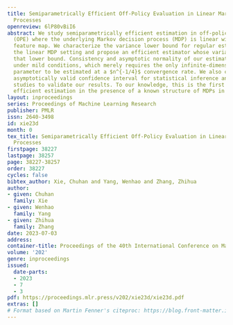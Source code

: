 ```yaml
---
title: Semiparametrically Efficient Off-Policy Evaluation in Linear Markov Decision
  Processes
openreview: 6lP80vBiI6
abstract: We study semiparametrically efficient estimation in off-policy evaluation
  (OPE) where the underlying Markov decision process (MDP) is linear with a known
  feature map. We characterize the variance lower bound for regular estimators in
  the linear MDP setting and propose an efficient estimator whose variance achieves
  that lower bound. Consistency and asymptotic normality of our estimator are established
  under mild conditions, which merely requires the only infinite-dimensional nuisance
  parameter to be estimated at a $n^{-1/4}$ convergence rate. We also construct an
  asymptotically valid confidence interval for statistical inference and conduct simulation
  studies to validate our results. To our knowledge, this is the first work that concerns
  efficient estimation in the presence of a known structure of MDPs in the OPE literature.
layout: inproceedings
series: Proceedings of Machine Learning Research
publisher: PMLR
issn: 2640-3498
id: xie23d
month: 0
tex_title: Semiparametrically Efficient Off-Policy Evaluation in Linear {M}arkov Decision
  Processes
firstpage: 38227
lastpage: 38257
page: 38227-38257
order: 38227
cycles: false
bibtex_author: Xie, Chuhan and Yang, Wenhao and Zhang, Zhihua
author:
- given: Chuhan
  family: Xie
- given: Wenhao
  family: Yang
- given: Zhihua
  family: Zhang
date: 2023-07-03
address: 
container-title: Proceedings of the 40th International Conference on Machine Learning
volume: '202'
genre: inproceedings
issued:
  date-parts:
  - 2023
  - 7
  - 3
pdf: https://proceedings.mlr.press/v202/xie23d/xie23d.pdf
extras: []
# Format based on Martin Fenner's citeproc: https://blog.front-matter.io/posts/citeproc-yaml-for-bibliographies/
---
```

